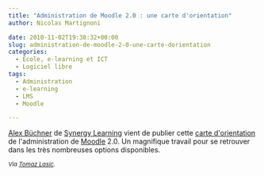```yaml
---
title: "Administration de Moodle 2.0 : une carte d'orientation"
author: Nicolas Martignoni

date: 2010-11-02T19:38:32+00:00
slug: administration-de-moodle-2-0-une-carte-dorientation
categories:
  - École, e-learning et ICT
  - Logiciel libre
tags:
  - Administration
  - e-learning
  - LMS
  - Moodle

---
```

[Alex Büchner][1] de [Synergy Learning][2] vient de publier cette [carte d'orientation][3] de l'administration de [Moodle][4] 2.0. Un magnifique travail pour se retrouver dans les très nombreuses options disponibles.

<small>_Via [Tomaz Lasic][6]._</small>

 [1]: https://twitter.com/mcbuchner
 [2]: https://www.synergy-learning.com/
 [3]: http://www.synergy-learning.com/blog/moodle/the-moodle-2-0-administration-map/
 [4]: https://moodle.org/
 [5]: https://www.synergy-learning.com/docs/Moodle2_Admin_Map.pdf
 [6]: https://twitter.com/lasic

<!--more-->
